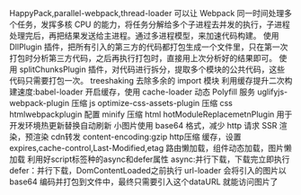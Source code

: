 HappyPack,parallel-webpack,thread-loader 可以让 Webpack 同一时间处理多个任务，发挥多核 CPU 的能力，将任务分解给多个子进程去并发的执行，子进程处理完后，再把结果发送给主进程。通过多进程模型，来加速代码构建。
使用 DllPlugin 插件，把所有引入的第三方的代码都打包生成一个文件里，只在第一次打包时分析第三方代码，之后再执行打包时，直接用上次分析好的结果即可。
使用 splitChunksPlugin 插件，对代码进行拆分，提取多个模块的公共代码，这些代码只需要打包一次。
treeshaking 去除多余的 import 模块
利用缓存提升二次构建速度:babel-loader 开启缓存，使用 cache-loader
动态 Polyfill 服务
uglifyjs-webpack-plugin 压缩 js
optimize-css-assets-plugin 压缩 css
htmlwebpackplugin 配置 minify 压缩 html
hotModuleReplacemetnPlugin 用于开发环境热更新替换自动刷新
小图片使用 base64 格式，减少 http 请求
SSR 渲染，预渲染
cdn转发
content-encoding:gzip http压缩
缓存，设置expires,cache-control,Last-Modified,etag
路由懒加载，组件动态加载，图片懒加载
利用好script标签种的async和defer属性
async:并行下载，下载完立即执行
defer：并行下载，DomContentLoaded之前执行
url-loader 会将引入的图片以base64 编码并打包到文件中，最终只需要引入这个dataURL 就能访问图片了
